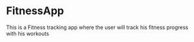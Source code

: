 # FitnessApp
This is a Fitness tracking app where the user will track his fitness progress with his workouts
